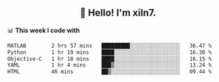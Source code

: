 <h2 align="center">👋 Hello! I'm xiln7.</h2>

📊 **This week I code with**
<!--START_SECTION:waka-->

```txt
MATLAB        2 hrs 57 mins   █████████░░░░░░░░░░░░░░░░   36.47 %
Python        1 hr 19 mins    ████░░░░░░░░░░░░░░░░░░░░░   16.30 %
Objective-C   1 hr 18 mins    ████░░░░░░░░░░░░░░░░░░░░░   16.15 %
YAML          1 hr 4 mins     ███▒░░░░░░░░░░░░░░░░░░░░░   13.24 %
HTML          46 mins         ██▒░░░░░░░░░░░░░░░░░░░░░░   09.44 %
```

<!--END_SECTION:waka-->


